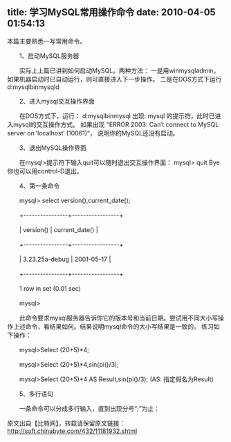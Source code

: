 title: 学习MySQL常用操作命令
date: 2010-04-05 01:54:13
---

<p>
	本篇主要熟悉一写常用命令。</p>
<p>
	　　1、启动MySQL服务器</p>
<p>
	　　实际上上篇已讲到如何启动MySQL。两种方法： 一是用winmysqladmin，如果机器启动时已自动运行，则可直接进入下一步操作。 二是在DOS方式下运行 d:mysqlbinmysqld</p>
<p>
	　　2、进入mysql交互操作界面</p>
<p>
	　　在DOS方式下，运行： d:mysqlbinmysql 出现: mysql 的提示符，此时已进入mysql的交互操作方式。 如果出现 &quot;ERROR 2003: Can&prime;t connect to MySQL server on &prime;localhost&prime; (10061)&ldquo;， 说明你的MySQL还没有启动。</p>
<p>
	　　3、退出MySQL操作界面</p>
<p>
	　　在mysql&gt;提示符下输入quit可以随时退出交互操作界面： mysql&gt; quit Bye 你也可以用control-D退出。</p>
<p>
	　　4、第一条命令</p>
<p>
	　　mysql&gt; select version(),current_date();</p>
<p>
	　　+----------------+-----------------+</p>
<p>
	　　| version() | current_date() |</p>
<p>
	　　+----------------+-----------------+</p>
<p>
	　　| 3.23.25a-debug | 2001-05-17 |</p>
<p>
	　　+----------------+-----------------+</p>
<p>
	　　1 row in set (0.01 sec)</p>
<p>
	　　mysql&gt;</p>
<p>
	　　此命令要求mysql服务器告诉你它的版本号和当前日期。尝试用不同大小写操作上述命令，看结果如何。结果说明mysql命令的大小写结果是一致的。 练习如下操作：</p>
<p>
	　　mysql&gt;Select (20+5)*4;</p>
<p>
	　　mysql&gt;Select (20+5)*4,sin(pi()/3);</p>
<p>
	　　mysql&gt;Select (20+5)*4 AS Result,sin(pi()/3); (AS: 指定假名为Result)</p>
<p>
	　　5、多行语句</p>
<p>
	　　一条命令可以分成多行输入，直到出现分号&ldquo;;&rdquo;为止：</p>
<p>
	原文出自【比特网】，转载请保留原文链接：<a href="http://soft.chinabyte.com/432/11181932.shtml">http://soft.chinabyte.com/432/11181932.shtml</a></p>